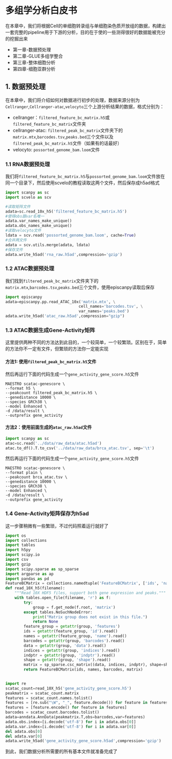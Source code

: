 # 多组学分析白皮书
在本章中，我们将根据Cell的单细胞转录组与单细胞染色质开放组的数据，构建出一套完整的pipeline用于下游的分析，目的在于使的一些测得很好的数据能被充分的挖掘出来

- 第一章-数据预处理
- 第二章-GLUE多组学整合
- 第三章-整体细胞分析
- 第四章-细胞亚群分析

## 1. 数据预处理

在本章中，我们将介绍如何对数据进行初步的处理，数据来源分别为`Cellranger`,`Cellranger-atac`,`velocyto`三个上游分析结果的数据，格式分别为：

- cellranger：`filtered_feature_bc_matrix.h5`或`filtered_feature_bc_matrix`文件夹
- cellranger-atac: `filtered_peak_bc_matrix`文件夹下的`matrix.mtx`,`barcodes.tsv`,`peaks.bed`三个文件以及`filtered_peak_bc_matrix.h5`文件（如果有的话最好）
- velocyto: `possorted_genome_bam.loom`文件

### 1.1 RNA数据预处理

我们将`filtered_feature_bc_matrix.h5`与`possorted_genome_bam.loom`文件放在同一个目录下，然后使用scvelo的教程读取这两个文件，然后保存成h5ad格式

```python
import scanpy as sc
import scvelo as scv

#读取矩阵文件
adata=sc.read_10x_h5('filtered_feature_bc_matrix.h5')
#使得obs跟var名唯一
adata.var_names_make_unique()
adata.obs_names_make_unique()
#读取velocyto文件
ldata = scv.read('possorted_genome_bam.loom', cache=True)
#合并两文件
adata = scv.utils.merge(adata, ldata)
#保存文件
adata.write_h5ad('rna_raw.h5ad',compression='gzip')
```

### 1.2 ATAC数据预处理

我们找到`filtered_peak_bc_matrix`文件夹下的`matrix.mtx`,`barcodes.tsv`,`peaks.bed`三个文件，使用episcanpy读取后保存

```python
import episcanpy
adata=episcanpy.pp.read_ATAC_10x('matrix.mtx', \
                                cell_names='barcodes.tsv', \
                                var_names='peaks.bed')
adata.write_h5ad('atac_raw.h5ad',compression="gzip")
```

### 1.3 ATAC数据生成Gene-Activity矩阵

这里提供两种不同的方法达到此目的，一个较简单，一个较繁琐。区别在于，简单的方法你不一定有文件，但繁琐的方法你一定能实现
#### 方法1: 使用`filtered_peak_bc_matrix.h5`文件

然后再运行下面的代码生成一个`gene_activity_gene_score.h5`文件
```shell
MAESTRO scatac-genescore \
--format h5 \
--peakcount filtered_peak_bc_matrix.h5 \
--genedistance 10000 \
--species GRCh38 \
--model Enhanced \
-d /data/result \
--outprefix gene_activity
```

#### 方法2：使用前面生成的`atac_raw.h5ad`文件

```python
import scanpy as sc
atac=sc.read('../data/raw_data/atac.h5ad')
atac.to_df().T.to_csv('../data/raw_data/brca_atac.tsv', sep='\t')
```

然后再运行下面的代码生成一个`gene_activity_gene_score.h5`文件
```shell
MAESTRO scatac-genescore \
--format plain \
--peakcount brca_atac.tsv \
--genedistance 10000 \
--species GRCh38 \
--model Enhanced \
-d /data/result \
--outprefix gene_activity
```

### 1.4 Gene-Activity矩阵保存为h5ad

这一步骤稍微有一些繁琐，不过代码照着运行就好了

```python
import os
import collections
import tables
import h5py
import scipy.io
import csv
import gzip
import scipy.sparse as sp_sparse
import argparse as ap
import pandas as pd
FeatureBCMatrix = collections.namedtuple('FeatureBCMatrix', ['ids', 'names', 'barcodes', 'matrix'])
def read_10X_h5(filename):
    """Read 10X HDF5 files, support both gene expression and peaks."""
    with tables.open_file(filename, 'r') as f:
        try:
            group = f.get_node(f.root, 'matrix')
        except tables.NoSuchNodeError:
            print("Matrix group does not exist in this file.")
            return None
        feature_group = getattr(group, 'features')
        ids = getattr(feature_group, 'id').read()
        names = getattr(feature_group, 'name').read()
        barcodes = getattr(group, 'barcodes').read()
        data = getattr(group, 'data').read()
        indices = getattr(group, 'indices').read()
        indptr = getattr(group, 'indptr').read()
        shape = getattr(group, 'shape').read()
        matrix = sp_sparse.csc_matrix((data, indices, indptr), shape=shape)
        return FeatureBCMatrix(ids, names, barcodes, matrix)
    
```

```python
import re
scatac_count=read_10X_h5('gene_activity_gene_score.h5')
peakmatrix = scatac_count.matrix
features = scatac_count.names.tolist()
features = [re.sub("\W", "_", feature.decode()) for feature in features]
features = [feature.encode() for feature in features]
barcodes = scatac_count.barcodes.tolist()
adata=anndata.AnnData(peakmatrix.T,obs=barcodes,var=features)
adata.obs.index=[i.decode('utf-8') for i in adata.obs[0]]
adata.var.index=[i.decode('utf-8') for i in adata.var[0]]
del adata.obs[0]
del adata.var[0]
adata.write_h5ad('gene_activity_gene_score.h5ad',compression='gzip')
```

到此，我们数据分析所需要的所有基本文件就准备完成了
